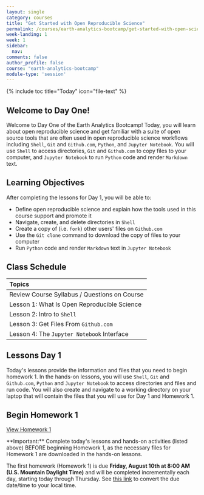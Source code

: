 ```yaml
---
layout: single
category: courses
title: "Get Started with Open Reproducible Science"
permalink: /courses/earth-analytics-bootcamp/get-started-with-open-science/
week-landing: 1
week: 1
sidebar:
  nav:
comments: false
author_profile: false
course: "earth-analytics-bootcamp"
module-type: 'session'
---
```

{% include toc title="Today" icon="file-text" %}

<div class="notice--info" markdown="1">

## <i class="fa fa-ship" aria-hidden="true"></i> Welcome to Day One!

Welcome to Day One of the Earth Analytics Bootcamp! Today, you will learn about open reproducible science and get familiar with a suite of open source tools that are often used in open reproducible science workflows including `Shell`, `Git` and `Github.com`, `Python`, and `Jupyter Notebook`. You will use `Shell` to access directories, `Git` and `Github.com` to copy files to your computer, and `Jupyter Notebook` to run `Python` code and render `Markdown` text.


## <i class="fa fa-graduation-cap" aria-hidden="true"></i> Learning Objectives

After completing the lessons for Day 1, you will be able to:

* Define open reproducible science and explain how the tools used in this course support and promote it
* Navigate, create, and delete directories in `Shell`
* Create a copy of (i.e. `fork`) other users' files on `Github.com` 
* Use the `Git clone` command to download the copy of files to your computer 
* Run `Python` code and render `Markdown` text in `Jupyter Notebook`

</div>


## <i class="fa fa-calendar-check-o" aria-hidden="true"></i> Class Schedule

| Topics |
|:----------------------------------------------------------|
| Review Course Syllabus / Questions on Course| 
| Lesson 1: What Is Open Reproducible Science               | 
| Lesson 2: Intro to `Shell`         |   
| Lesson 3: Get Files From `Github.com` |
| Lesson 4: The `Jupyter Notebook` Interface          |


## <i class="fa fa-pencil"></i> Lessons Day 1

Today's lessons provide the information and files that you need to begin homework 1. In the hands-on lessons, you will use `Shell`, `Git` and `Github.com`, `Python` and `Jupyter Notebook` to access directories and files and run code. You will also create and navigate to a working directory on your laptop that will contain the files that you will use for Day 1 and Homework 1.


## <i class="fa fa-pencil"></i>  Begin Homework 1

<a class="btn btn--info btn--x-large" href="{{ site.url }}/courses/earth-analytics-bootcamp/earth-analytics-bootcamp-homework-1/"> <i class="fa fa-info-circle"></i>
View Homework 1</a>

<div class="notice--success" markdown="1">
<i class="fa fa-star"></i> **Important:** Complete today's lessons and hands-on activities (listed above) BEFORE beginning Homework 1, as the necessary files for Homework 1 are downloaded in the hands-on lessons.
</div>

The first homework (Homework 1) is due **Friday, August 10th at 8:00 AM (U.S. Mountain Daylight Time)** and will be completed incrementally each day, starting today through Thursday. See <a href="https://www.timeanddate.com/worldclock/fixedtime.html?iso=20180810T08&p1=1243" target="_blank">this link</a>  to convert the due date/time to your local time.



